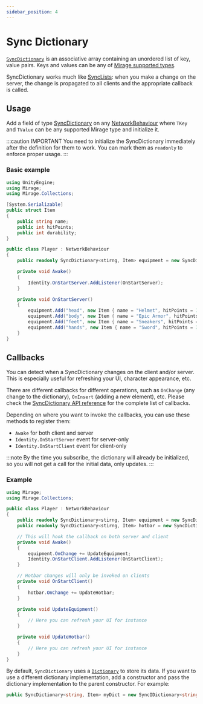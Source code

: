 ```yaml
---
sidebar_position: 4
---
```

# Sync Dictionary
[`SyncDictionary`](/docs/reference/Mirage.Collections/SyncDictionary-2) is an associative array containing an unordered list of key, value pairs. Keys and values can be any of [Mirage supported types](/docs/guides/data-types).

SyncDictionary works much like [SyncLists](/docs/guides/sync/sync-list): when you make a change on the server, the change is propagated to all clients and the appropriate callback is called.

## Usage
Add a field of type [SyncDictionary](/docs/reference/Mirage.Collections/SyncDictionary-2) on any [NetworkBehaviour](/docs/reference/Mirage/NetworkBehaviour) where `TKey` and `TValue` can be any supported Mirage type and initialize it.

:::caution IMPORTANT
You need to initialize the SyncDictionary immediately after the definition for them to work. You can mark them as `readonly` to enforce proper usage.
:::

### Basic example
```cs
using UnityEngine;
using Mirage;
using Mirage.Collections;

[System.Serializable]
public struct Item
{
    public string name;
    public int hitPoints;
    public int durability;
}

public class Player : NetworkBehaviour
{
    public readonly SyncDictionary<stirng, Item> equipment = new SyncDictionary<string, Item>();

    private void Awake() 
    {
        Identity.OnStartServer.AddListener(OnStartServer);
    }

    private void OnStartServer()
    {
        equipment.Add("head", new Item { name = "Helmet", hitPoints = 10, durability = 20 });
        equipment.Add("body", new Item { name = "Epic Armor", hitPoints = 50, durability = 50 });
        equipment.Add("feet", new Item { name = "Sneakers", hitPoints = 3, durability = 40 });
        equipment.Add("hands", new Item { name = "Sword", hitPoints = 30, durability = 15 });
    }
}
```

## Callbacks
You can detect when a SyncDictionary changes on the client and/or server. This is especially useful for refreshing your UI, character appearance, etc.

There are different callbacks for different operations, such as `OnChange` (any change to the dictionary), `OnInsert` (adding a new element), etc. Please check the [SyncDictionary API reference](/docs/reference/Mirage.Collections/SyncDictionary-2) for the complete list of callbacks.

Depending on where you want to invoke the callbacks, you can use these methods to register them:
- `Awake` for both client and server
- `Identity.OnStartServer` event for server-only
- `Identity.OnStartClient` event for client-only

:::note
By the time you subscribe, the dictionary will already be initialized, so you will not get a call for the initial data, only updates.
:::

### Example
```cs
using Mirage;
using Mirage.Collections;

public class Player : NetworkBehaviour 
{
    public readonly SyncDictionary<stirng, Item> equipment = new SyncDictionary<string, Item>();
    public readonly SyncDictionary<stirng, Item> hotbar = new SyncDictionary<string, Item>();

    // This will hook the callback on both server and client
    private void Awake()
    {
        equipment.OnChange += UpdateEquipment;
        Identity.OnStartClient.AddListener(OnStartClient);
    }

    // Hotbar changes will only be invoked on clients
    private void OnStartClient() 
    {
        hotbar.OnChange += UpdateHotbar;
    }

    private void UpdateEquipment()
    {
        // Here you can refresh your UI for instance
    }

    private void UpdateHotbar()
    {
        // Here you can refresh your UI for instance
    }
}
```

By default, `SyncDictionary` uses a [`Dictionary`](https://docs.microsoft.com/en-us/dotnet/api/system.collections.generic.dictionary-2?view=netstandard-2.0) to store its data. If you want to use a different dictionary implementation, add a constructor and pass the dictionary implementation to the parent constructor. For example:

```cs
public SyncDictionary<string, Item> myDict = new SyncIDictionary<string, Item>(new MyDictionary<string, Item>());
```